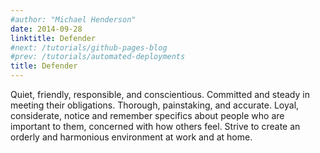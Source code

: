 ```yaml
---
#author: "Michael Henderson"
date: 2014-09-28
linktitle: Defender
#next: /tutorials/github-pages-blog
#prev: /tutorials/automated-deployments
title: Defender
---
```


Quiet, friendly, responsible, and conscientious. Committed and steady in meeting their obligations. Thorough, painstaking, and accurate. Loyal, considerate, notice and remember specifics about people who are important to them, concerned with how others feel. Strive to create an orderly and harmonious environment at work and at home.

